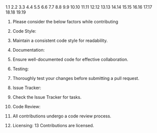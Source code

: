 1.1
2.2 
3.3
4.4
5.5 
6.6
7.7
8.8
9.9
10.10
11.11
12.12
13.13
14.14
15.15
16.16
17.17
18.18
19.19

1. Please consider the below factors while contributing

2. Code Style:
3. Maintain a consistent code style for readability.

4. Documentation:
5. Ensure well-documented code for effective collaboration.

6. Testing:
7. Thoroughly test your changes before submitting a pull request.

8. Issue Tracker:
9. Check the Issue Tracker for tasks.

10. Code Review:
11. All contributions undergo a code review process.

12. Licensing:
13  Contributions are licensed.
